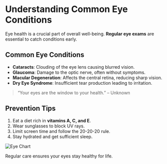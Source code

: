# Understanding Common Eye Conditions

Eye health is a crucial part of overall well-being. **Regular eye exams** are essential to catch conditions early.

## Common Eye Conditions

- **Cataracts**: Clouding of the eye lens causing blurred vision.  
- **Glaucoma**: Damage to the optic nerve, often without symptoms.  
- **Macular Degeneration**: Affects the central retina, reducing sharp vision.  
- **Dry Eye Syndrome**: Insufficient tear production leading to irritation.

> “Your eyes are the window to your health.” – Unknown

## Prevention Tips

1. Eat a diet rich in **vitamins A, C, and E**.  
2. Wear sunglasses to block UV rays.  
3. Limit screen time and follow the 20-20-20 rule.  
4. Stay hydrated and get sufficient sleep.

![Eye Chart](https://images.unsplash.com/photo-1521790797524-b2497295b8a0?auto=format&fit=crop&w=1200&q=80)

Regular care ensures your eyes stay healthy for life.
